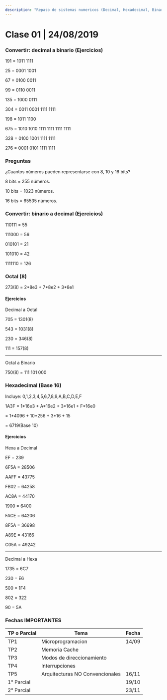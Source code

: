 ```yaml
---
description: "Repaso de sistemas numericos (Decimal, Hexadecimal, Binario y Octal)"
---
```


# Clase 01 \| 24/08/2019

### Convertir: decimal a binario \(Ejercicios\)

191 = 1011 1111

25 = 0001 1001

67 = 0100 0011

99 = 0110 0011

135 = 1000 0111

304 = 0011 0001 1111 1111

198 = 1011 1100

675 = 1010 1010 1111 1111 1111 1111

328 = 0100 1001 1111 1111

276 = 0001 0101 1111 1111

### Preguntas

¿Cuantos números pueden representarse con 8, 10 y 16 bits?

8 bits = 255 números.

10 bits = 1023 números.

16 bits = 65535 números.

### Convertir: binario a decimal \(Ejercicios\)

110111 = 55

111000 = 56

010101 = 21

101010 = 42

1111110 = 126

### Octal (8)

273(8) = 2\*8e3 + 7\*8e2 + 3\*8e1

#### Ejercicios

Decimal a Octal

705 = 1301(8)

543 = 1031(8)

230 = 346(8)

111 = 157(8)

---

Octal a Binario

750(8) = 111 101 000

### Hexadecimal (Base 16)

Incluye: 0,1,2,3,4,5,6,7,8,9,A,B,C,D,E,F

1A3F = 1\*16e3 + A\*16e2 + 3\*16e1 + F\*16e0

= 1\*4096 + 10\*256 + 3\*16 + 15

= 6719(Base 10)

#### Ejercicios

Hexa a Decimal

EF = 239

6F5A = 28506

AAFF = 43775

FB02 = 64258

AC8A = 44170

1900 = 6400

FACE = 64206

8F5A = 36698

A89E = 43166

C05A = 49242

---

Decimal a Hexa

1735 = 6C7

230 = E6

500 = 1F4

802 = 322

90 = 5A

### Fechas IMPORTANTES

| TP o Parcial | Tema                            | Fecha |
| ------------ | ------------------------------- | ----- |
| TP1          | Microprogramacion               | 14/09 |
| TP2          | Memoria Cache                   |       |
| TP3          | Modos de direccionamiento       |       |
| TP4          | Interrupciones                  |       |
| TP5          | Arquitecturas NO Convencionales | 16/11 |
| 1° Parcial   |                                 | 19/10 |
| 2° Parcial   |                                 | 23/11 |
